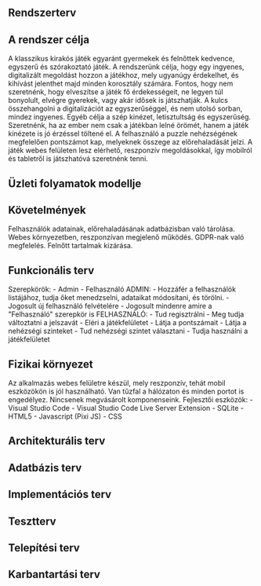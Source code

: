 ## Rendszerterv

## A rendszer célja
A klasszikus kirakós játék egyaránt gyermekek és felnőttek kedvence, egyszerű és szórakoztató játék.
A rendszerünk célja, hogy egy ingyenes, digitalizált megoldást hozzon a játékhoz, mely ugyanúgy érdekelhet, és kihívást jelenthet majd minden korosztály számára. Fontos, hogy nem szeretnénk, hogy elveszítse a játék fő érdekességeit,
ne legyen túl bonyolult, elvégre gyerekek, vagy akár idősek is játszhatják.
A kulcs összehangolni a digitalizációt az egyszerűséggel, és nem utolsó sorban, mindez ingyenes.
Egyéb célja a szép kinézet, letisztultság és egyszerűség.
Szeretnénk, ha az ember nem csak a játékban lelné örömét, hanem a játék kinézete is jó érzéssel töltené el.
A felhasználó a puzzle nehézségének megfelelően pontszámot kap, melyeknek összege az előrehaladását jelzi.
A játék webes felületen lesz elérhető, reszponzív megoldásokkal, így mobilról és tabletről is játszhatóvá szeretnénk tenni.

## Üzleti folyamatok modellje

## Követelmények
Felhasználók adatainak, előrehaladásának adatbázisban való tárolása.
Webes környezetben, reszponzívan megjelenő működés.
GDPR-nak való megfelelés.
Felnőtt tartalmak kizárása.

## Funkcionális terv
Szerepkörök: 
        - Admin
        - Felhasználó
    ADMIN:
        - Hozzáfér a felhasználók listájához, tudja őket menedzselni, adataikat módosítani, és törölni.
        - Jogosult új felhasználó felvételére
        - Jogosult mindenre amire a "Felhasználó" szerepkör is
    FELHASZNÁLÓ:
        - Tud regisztrálni
        - Meg tudja változtatni a jelszavát
        - Eléri a játékfelületet
        - Látja a pontszámait
        - Látja a nehézségi szinteket
        - Tud nehézségi szintet választani
        - Tudja használni a játékfelületet

## Fizikai környezet
Az alkalmazás webes felületre készül, mely reszponzív, tehát mobil eszközökön is jól használható.
Van tűzfal a hálózaton és minden portot is engedélyez.
Nincsenek megvásárolt komponenseink.
Fejlesztői eszközök:
                    - Visual Studio Code
                    - Visual Studio Code Live Server Extension
                    - SQLite
                    - HTML5
                    - Javascript (Pixi JS)
                    - CSS

## Architekturális terv

## Adatbázis terv

## Implementációs terv

## Tesztterv

## Telepítési terv

## Karbantartási terv